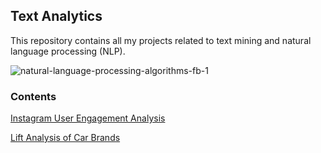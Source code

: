 ## Text Analytics 
This repository contains all my projects related to text mining and natural language processing (NLP).

![natural-language-processing-algorithms-fb-1](https://user-images.githubusercontent.com/44115595/72587561-38ba6180-38bb-11ea-89c4-737d77749672.png)

### Contents
[Instagram User Engagement Analysis](https://github.com/sahanasub/Text-Analytics/tree/master/Is%20a%20Picture%20Worth%20a%20Thousand%20Words%3F)

[Lift Analysis of Car Brands](https://github.com/sahanasub/Text-Analytics/tree/master/Lift%20Analysis%20of%20Car%20Brands)
